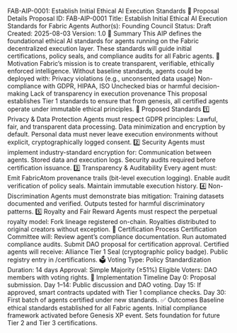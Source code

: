 FAB-AIP-0001: Establish Initial Ethical AI Execution Standards
📄 Proposal Details
Proposal ID: FAB-AIP-0001
Title: Establish Initial Ethical AI Execution Standards for Fabric Agents
Author(s): Founding Council
Status: Draft
Created: 2025-08-03
Version: 1.0
📜 Summary
This AIP defines the foundational ethical AI standards for agents running on the Fabric decentralized execution layer. These standards will guide initial certifications, policy seals, and compliance audits for all Fabric agents.
🎯 Motivation
Fabric’s mission is to create transparent, verifiable, ethically enforced intelligence. Without baseline standards, agents could be deployed with:
Privacy violations (e.g., unconsented data usage)
Non-compliance with GDPR, HIPAA, ISO
Unchecked bias or harmful decision-making
Lack of transparency in execution provenance
This proposal establishes Tier 1 standards to ensure that from genesis, all certified agents operate under immutable ethical principles.
📌 Proposed Standards
1️⃣ Privacy & Data Protection
Agents must respect GDPR principles:
Lawful, fair, and transparent data processing.
Data minimization and encryption by default.
Personal data must never leave execution environments without explicit, cryptographically logged consent.
2️⃣ Security
Agents must implement industry-standard encryption for:
Communication between agents.
Stored data and execution logs.
Security audits required before certification issuance.
3️⃣ Transparency & Auditability
Every agent must:
Emit FabricAtom provenance trails (bit-level execution logging).
Enable audit verification of policy seals.
Maintain immutable execution history.
4️⃣ Non-Discrimination
Agents must demonstrate bias mitigation:
Training datasets documented and verified.
Outputs tested for harmful discriminatory patterns.
5️⃣ Royalty and Fair Reward
Agents must respect the perpetual royalty model:
Fork lineage registered on-chain.
Royalties distributed to original creators without exception.
🔐 Certification Process
Certification Committee will:
Review agent’s compliance documentation.
Run automated compliance audits.
Submit DAO proposal for certification approval.
Certified agents will receive:
Alliance Tier 1 Seal (cryptographic policy badge).
Public registry entry in /certifications.
🗳️ Voting
Type: Policy Standardization
Duration: 14 days
Approval: Simple Majority (≥51%)
Eligible Voters: DAO members with voting rights.
📅 Implementation Timeline
Day 0: Proposal submission.
Day 1–14: Public discussion and DAO voting.
Day 15: If approved, smart contracts updated with Tier 1 compliance checks.
Day 30: First batch of agents certified under new standards.
✅ Outcomes
Baseline ethical standards established for all Fabric agents.
Initial compliance framework activated before Genesis XP event.
Sets foundation for future Tier 2 and Tier 3 certifications.
